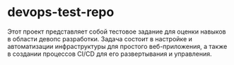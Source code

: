 # devops-test-repo
Этот проект представляет собой тестовое задание для оценки навыков в области девопс разработки. Задача состоит в настройке и автоматизации инфраструктуры для простого веб-приложения, а также в создании процессов CI/CD для его развертывания и управления.

